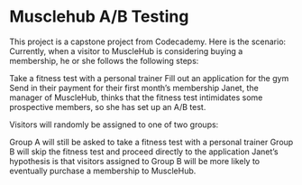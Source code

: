 # Musclehub A/B Testing

This project is a capstone project from Codecademy. Here is the scenario:
Currently, when a visitor to MuscleHub is considering buying a membership, he or she follows the following steps:

Take a fitness test with a personal trainer
Fill out an application for the gym
Send in their payment for their first month’s membership
Janet, the manager of MuscleHub, thinks that the fitness test intimidates some prospective members, so she has set up an A/B test.

Visitors will randomly be assigned to one of two groups:

Group A will still be asked to take a fitness test with a personal trainer
Group B will skip the fitness test and proceed directly to the application
Janet’s hypothesis is that visitors assigned to Group B will be more likely to eventually purchase a membership to MuscleHub.
